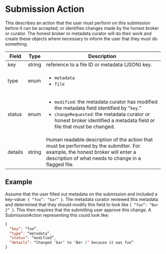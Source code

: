 # Submission Action

This describes an action that the user must perform on this submission before it can be accepted, or identifies changes made by the honest broker or curator. The honest broker or metadata curator will do their work and create these objects where necessary to inform the user that they must do something.

| Field | Type | Description |
| ----- | ---- | ----------- |
| key | string | reference to a file ID or metadata (JSON) key. |
| type | enum | <ul><li>`metadata`</li><li>`file`</li></ul> |
| status | enum | <ul><li>`modified`: the metadata curator has modified the metadata field identified by "`key`."</li><li>`changeRequested`: the metadata curator or honest broker identified a metadata field or file that must be changed.</li></ul> |
| details | string | Human readable description of the action that must be performed by the submitter. For example, the honest broker will enter a description of what needs to change in a flagged file. |

## Example

Assume that the user filled out metadata on the submission and included a key-value: `{ “foo”: “bar” }`. The metadata curator reviewed this metadata and determined that they should modify this field to look like `{ “foo”: “Bar 2” }`. This then requires that the submitting user approve this change. A SubmissionAction representing this could look like:

``` javascript
{
  “key”: “foo”,
  “type”: “metadata”,
  “status”: “modified”,
  “details”: “Changed ‘bar’ to ‘Bar 2’ because it was fun”
}
```
